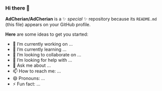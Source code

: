### Hi there 👋


**AdCherian/AdCherian** is a ✨ _special_ ✨ repository because its `README.md` (this file) appears on your GitHub profile.

**Here** are some ideas to get you started:

- 🔭 I’m currently working on ...
- 🌱 I’m currently learning ...
- 👯 I’m looking to collaborate on ...
- 🤔 I’m looking for help with ...
- 💬 Ask me about ...
- 📫 How to reach me: ...
- 😄 Pronouns: ...
- ⚡ Fun fact: ...

